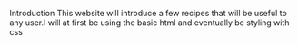 Introduction
This website will introduce a few recipes that will be useful to any user.I will at first be using the basic html and eventually be styling with css 
